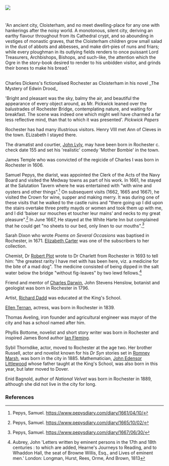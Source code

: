 <a href="https://www.kent-maps.online"><img src="https://kent-map.github.io/mdpress/juncture/ve-button.png"></a>

<param ve-config
       title="Rochester"
       banner="https://upload.wikimedia.org/wikipedia/commons/c/ce/Jonathan_Skelton_-_The_Bridge_and_Castle_at_Rochester_-_B1975.4.2000_-_Yale_Center_for_British_Art.jpg"
       author="Michelle Crowther"
       layout="vtl">

<param title="Guildhall" eid="Q15272878" aliases="Guildhall">
<param title="Rochester" eid="Q507517">
<param title="Rod Hull" eid="Q7356235">
<param title="Satis House" eid="Q26377461">

<!-- Kent with map centered at Rochester -->
<param ve-map center="Q507517" zoom="10">

<!-- Historical map layers -->

<param ve-map-layer mapwarper mapwarper-id="44832" title="Mackenzie 1900">

<!-- <param mapwarper mapwarper-id="44832" title="Mackenzie 1900" ve-map-layer/> -->

<param ve-map-layer active allmaps allmaps-id="4f72c8eb5fe1eba5" title="Mackenzie 1900"> 

#

'An ancient city, Cloisterham, and no meet dwelling-place for any one with hankerings after the noisy world. A monotonous, silent city, deriving an earthy flavour throughout from its Cathedral crypt, and so abounding in vestiges of monastic graves, that the Cloisterham children grow small salad in the dust of abbots and abbesses, and make dirt-pies of nuns and friars; while every ploughman in its outlying fields renders to once puissant Lord Treasurers, Archbishops, Bishops, and such-like, the attention which the Ogre in the story-book desired to render to his unbidden visitor, and grinds their bones to make his bread.'

<br>
Charles Dickens's fictionalised Rochester as Cloisterham in his novel _The Mystery of Edwin Drood_
<param ve-image url="https://upload.wikimedia.org/wikipedia/commons/4/4c/Rochester_Bridge_RMG_PW2055.tiff" label="Rochester Bridge c.1884" attribution="William Lionel Wyllie, Public domain, via Wikimedia Commons">

'Bright and pleasant was the sky, balmy the air, and beautiful the appearance of every object around, as Mr. Pickwick leaned over the balustrades of Rochester Bridge, contemplating nature, and waiting for breakfast. The scene was indeed one which might well have charmed a far less reflective mind, than that to which it was presented'. _Pickwick Papers_

Rochester has had many illustrious visitors. Henry VIII met Ann of Cleves in the town. ELizabeth I stayed there.
<param ve-image url="https://upload.wikimedia.org/wikipedia/commons/1/18/Frederick_Nash_-_Rochester_Cathedral_and_Castle_-_Google_Art_Project.jpg" label="Rochester Cathedral and Castle" attribution="Frederick Nash, Public domain, via Wikimedia Commons">

The dramatist and courtier, [John Lyly](/16c/16c-lyly-biography), may have been born in Rochester c. check date 155 and set his 'realistic' comedy 'Mother Bombie' in the town.

James Temple who was convicted of the regicide of Charles I was born in Rochester in 1606.

Samuel Pepys, the diarist, was appointed the Clerk of the Acts of the Navy Board and visited the Medway towns as part of his work. In 1661, he stayed at the Salutation Tavern where he was entertained with "with wine and oysters and other things".[^ref1] On subsequent visits (1662, 1665 and 1667), he visited the Crown   for wine, supper and making merry. It was during one of these visits that he walked to the castle ruins and "there going up I did upon the stairs overtake three pretty mayds or women and took them up with me, and I did ‘baiser sur mouches et toucher leur mains’ and necks to my great pleasure".[^ref2]  In June 1667, He stayed at the White Harte Inn but complained that he could get "no sheets to our bed, only linen to our mouths".[^ref3] 
<param ve-map center="Q26377461" zoom="10">

Sarah Dixon who wrote _Poems on Several Occasions_ was baptised in Rochester, in 1671. [Elizabeth Carter](/18c/18c-carter-biography) was one of the subscribers to her collection.

Chemist, Dr [Robert Plot](/17c/17c-robert-plot) wrote to Dr Charlett from Rochester in 1693 to tell him: "the greatest rarity I have met with has been here, viz. a medicine for the bite of a mad dog". The medicine consisted of being dipped in the salt water below the bridge "without fig-leaves" by two lewd fellows.[^ref4] 
<param ve-image url="https://github.com/kent-map/images/blob/main/maps/Dickens_Rochester_Chatham.jpg">

Friend and mentor of [Charles Darwin](/19c/19c-darwin-biography), John Stevens Henslow, botanist and geologist was born in Rochester in 1796.

Artist, [Richard Dadd](/19c/19c-dadd-biography) was educated at the King's School.

[Ellen Ternan](/19c/19c-ternan-biography), actress, was born in Rochester in 1839.

Thomas Aveling, iron founder and agricultural engineer was mayor of the city and has a school named after him.
 
Phyllis Bottome, novelist and short story writer was born in Rochester and inspired James Bond author [Ian Fleming](/20c/20c-fleming-biography).
<param ve-image url="https://upload.wikimedia.org/wikipedia/commons/2/2f/The_castle%2C_Rochester%2C_England-LCCN2002708076.jpg" label="The castle, Rochester" attribution="Photochrom Print Collection, Public domain, via Wikimedia Commons">

Sybil Thorndike, actor, moved to Rochester at the age two. Her brother Russell, actor and novelist known for his _Dr Syn_ stories set in [Romney Marsh](/landscape/romney-writers), was born in the city in 1885. Mathematician, [John Edensor Littlewood](/19c/19c-edensor-littlewood-biography) whose father taught at the King's School, was also born in this year, but later moved to Dover. 
<param ve-image url="https://upload.wikimedia.org/wikipedia/commons/4/46/Sybil_Thorndike%2C_English_actress%2C_1932_-_The_Falk_Studios_%286480135843%29.jpg" label="Sybil Thorndike, 1932" attribution="State Library of New South Wales collection, No restrictions, via Wikimedia Commons">

Enid Bagnold, author of _National Velvet_ was born in Rochester in 1889, although she did not live in the city for long.
<param ve-image url="https://upload.wikimedia.org/wikipedia/commons/e/eb/%27Enid_Bagnold_Age_c.25%27_by_Maurice_Asselin.jpg" label="Enid Bagnold" attribution="Maurice Asselin, Public domain, via Wikimedia Commons">

### References

[^ref1]: Pepys, Samuel. https://www.pepysdiary.com/diary/1661/04/10/
[^ref2]: Pepys, Samuel. https://www.pepysdiary.com/diary/1665/10/02/
[^ref3]: Pepys, Samuel. https://www.pepysdiary.com/diary/1667/06/30/
[^ref4]: Aubrey, John 'Letters written by eminent persons in the 17th and 18th centuries : to which are added, Hearne's Journeys to Reading, and to Whaddon Hall, the seat of Browne Willis, Esq., and Lives of eminent men.' London: Longman, Hurst, Rees, Orme, And Brown, 1813
